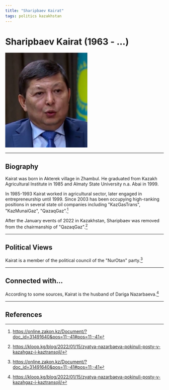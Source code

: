 ```yaml
---
title: "Sharipbaev Kairat"
tags: politics kazakhstan 
---
```


# Sharipbaev Kairat (1963 - ...)

![alt](../assets/images/sharipbaev_kairat.png)
_ _ _

## Biography

Kairat was born in Akterek village in Zhambul. He graduated from Kazakh Agricultural Institute in 1985 and Almaty State University n.a. Abai in 1999. 

In 1985-1993 Kairat worked in agricultural sector, later engaged in entrepreneurship until 1999. Since 2003 has been occupying high-ranking positions in several state oil companies including "KazGasTrans", "KazMunaiGaz", "QazaqGaz".[^1]

After the January events of 2022 in Kazakhstan, Sharipbaev was removed from the chairmanship of "QazaqGaz".[^2]
_ _ _


## Political Views

Kairat is a member of the political council of the "NurOtan" party.[^1]
_ _ _ 

## Connected with...

According to some sources, Kairat is the husband of Dariga Nazarbaeva.[^2]
_ _ _

## References

[^1]: https://online.zakon.kz/Document/?doc_id=31491640&pos=11;-41#pos=11;-41
[^2]: https://kloop.kg/blog/2022/01/15/zyatya-nazarbaeva-pokinuli-posty-v-kazahgaz-i-kaztransojl/
[^3]: 
[^4]: 


